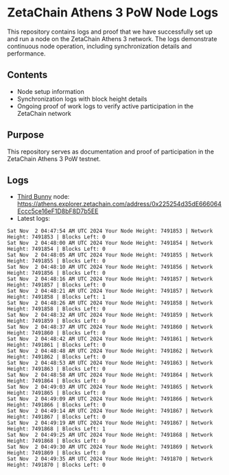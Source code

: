 # ZetaChain Athens 3 PoW Node Logs
This repository contains logs and proof that we have successfully set up and run a node on the ZetaChain Athens 3 network. The logs demonstrate continuous node operation, including synchronization details and performance.

## Contents
- Node setup information
- Synchronization logs with block height details
- Ongoing proof of work logs to verify active participation in the ZetaChain network

## Purpose
This repository serves as documentation and proof of participation in the ZetaChain Athens 3 PoW testnet.

## Logs

- [Third Bunny](https://thirdbunny.xyz/) node: https://athens.explorer.zetachain.com/address/0x225254d35dE666064Eccc5ce16eF1D8bF8D7b5EE
- Latest logs:
```
Sat Nov  2 04:47:54 AM UTC 2024 Your Node Height: 7491853 | Network Height: 7491853 | Blocks Left: 0
Sat Nov  2 04:48:00 AM UTC 2024 Your Node Height: 7491854 | Network Height: 7491854 | Blocks Left: 0
Sat Nov  2 04:48:05 AM UTC 2024 Your Node Height: 7491855 | Network Height: 7491855 | Blocks Left: 0
Sat Nov  2 04:48:10 AM UTC 2024 Your Node Height: 7491856 | Network Height: 7491856 | Blocks Left: 0
Sat Nov  2 04:48:16 AM UTC 2024 Your Node Height: 7491857 | Network Height: 7491857 | Blocks Left: 0
Sat Nov  2 04:48:21 AM UTC 2024 Your Node Height: 7491857 | Network Height: 7491858 | Blocks Left: 1
Sat Nov  2 04:48:26 AM UTC 2024 Your Node Height: 7491858 | Network Height: 7491858 | Blocks Left: 0
Sat Nov  2 04:48:32 AM UTC 2024 Your Node Height: 7491859 | Network Height: 7491859 | Blocks Left: 0
Sat Nov  2 04:48:37 AM UTC 2024 Your Node Height: 7491860 | Network Height: 7491860 | Blocks Left: 0
Sat Nov  2 04:48:42 AM UTC 2024 Your Node Height: 7491861 | Network Height: 7491861 | Blocks Left: 0
Sat Nov  2 04:48:48 AM UTC 2024 Your Node Height: 7491862 | Network Height: 7491862 | Blocks Left: 0
Sat Nov  2 04:48:53 AM UTC 2024 Your Node Height: 7491863 | Network Height: 7491863 | Blocks Left: 0
Sat Nov  2 04:48:58 AM UTC 2024 Your Node Height: 7491864 | Network Height: 7491864 | Blocks Left: 0
Sat Nov  2 04:49:03 AM UTC 2024 Your Node Height: 7491865 | Network Height: 7491865 | Blocks Left: 0
Sat Nov  2 04:49:09 AM UTC 2024 Your Node Height: 7491866 | Network Height: 7491866 | Blocks Left: 0
Sat Nov  2 04:49:14 AM UTC 2024 Your Node Height: 7491867 | Network Height: 7491867 | Blocks Left: 0
Sat Nov  2 04:49:19 AM UTC 2024 Your Node Height: 7491867 | Network Height: 7491868 | Blocks Left: 1
Sat Nov  2 04:49:25 AM UTC 2024 Your Node Height: 7491868 | Network Height: 7491868 | Blocks Left: 0
Sat Nov  2 04:49:30 AM UTC 2024 Your Node Height: 7491869 | Network Height: 7491869 | Blocks Left: 0
Sat Nov  2 04:49:35 AM UTC 2024 Your Node Height: 7491870 | Network Height: 7491870 | Blocks Left: 0
```
